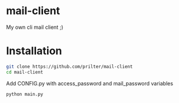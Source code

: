# mail-client
My own cli mail client ;)  

# Installation  
```bash  
git clone https://github.com/prilter/mail-client
cd mail-client
```  
  
Add CONFIG.py with access_password and mail_password variables  
  
```bash  
python main.py
```
